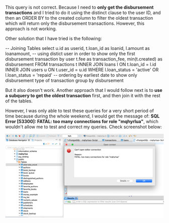 This query is not correct. 
Because I need to **only get the disbursement transactions** and I tried to do it using the distinct clause to the user ID, and then an ORDER BY to the created column to filter the oldest transaction which will return only the disbursement transactions. However, this approach is not working. 

Other solution that I have tried is the following:

-- Joining Tables
select
    u.id as userid,
	t.loan_id as loanid,
	l.amount as loanamount,
	-- using distict user in order to show only the first disbursement transaction by user
	t.fee as transaction_fee,
    min(t.created) as disbursement
FROM
	transactions t
INNER JOIN loans l ON
	t.loan_id = l.id
INNER JOIN users u ON
	t.user_id = u.id
WHERE
	l.loan_status = 'active'
	OR l.loan_status = 'repaid'
	-- ordering by earliest date to show only disbursement type of transaction
	group by disbursement
  
  But it also doesn't work. Another approach that I would follow next is to **use a subquery to get the oldest transaction** first, and then join it with the rest of the tables. 
  
However, I was only able to test these queries for a very short period of time because during the whole weekend, I would get the message of: **SQL Error [53300]: FATAL: too many connections for role "mqhyrlua"**, which wouldn't allow me to test and correct my queries. Check screenshot below:

![](images/failure.png)

